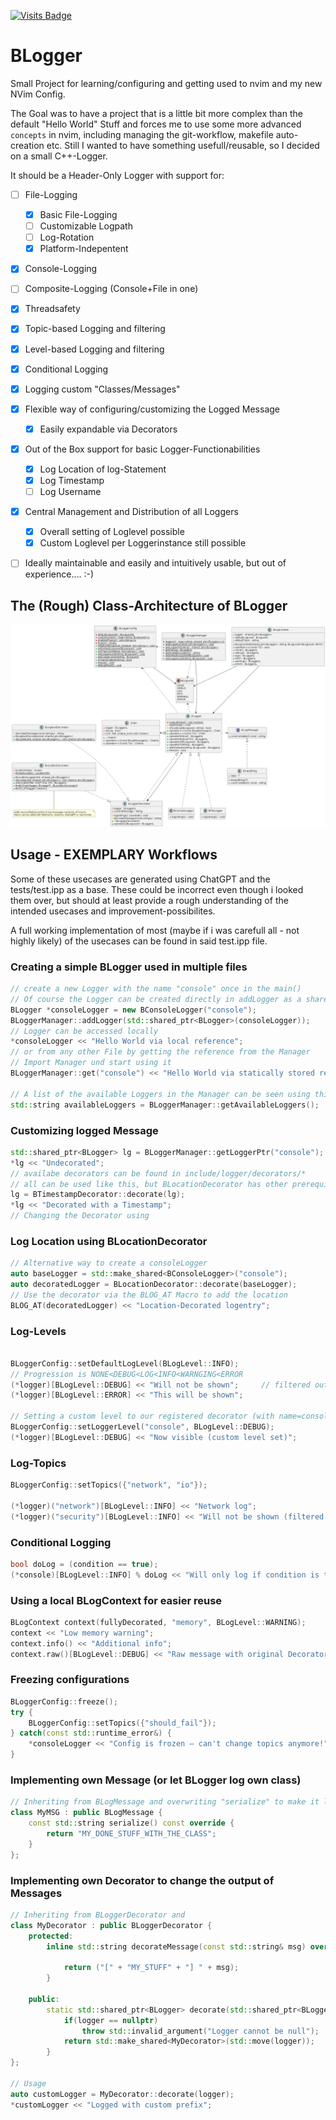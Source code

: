 [![Visits Badge](https://badges.pufler.dev/visits/BerniSc/BLogger)](https://badges.pufler.dev)

# BLogger
Small Project for learning/configuring and getting used to nvim and my new NVim Config. 

The Goal was to have a project that is a little bit more complex than the default "Hello World" Stuff and forces me to use some more advanced `concepts` in nvim, including managing the git-workflow, makefile auto-creation etc.
Still I wanted to have something usefull/reusable, so I decided on a small C++-Logger.

It should be a Header-Only Logger with support for:
- [ ] File-Logging
    - [x] Basic File-Logging
    - [ ] Customizable Logpath
    - [ ] Log-Rotation
    - [x] Platform-Indepentent
- [x] Console-Logging
- [ ] Composite-Logging (Console+File in one)
- [x] Threadsafety
- [x] Topic-based Logging and filtering
- [x] Level-based Logging and filtering
- [x] Conditional Logging
- [x] Logging custom "Classes/Messages" 
- [x] Flexible way of configuring/customizing the Logged Message
    - [x] Easily expandable via Decorators
- [x] Out of the Box support for basic Logger-Functionabilities
    - [x] Log Location of log-Statement
    - [x] Log Timestamp
    - [ ] Log Username
- [x] Central Management and Distribution of all Loggers
    - [x] Overall setting of Loglevel possible
    - [x] Custom Loglevel per Loggerinstance still possible
- [ ] Ideally maintainable and easily and intuitively usable, but out of experience.... :-) 


## The (Rough) Class-Architecture of BLogger

![Class-Architecture of BLogger](./doc/BLoggerClassStructure.png)

## Usage - EXEMPLARY Workflows
Some of these usecases are generated using ChatGPT and the tests/test.ipp as a base. These could be incorrect even though i looked them over, but should at least provide a rough understanding of the intended usecases and improvement-possibilites.

A full working implementation of most (maybe if i was carefull all - not highly likely) of the usecases can be found in said test.ipp file.

### Creating a simple BLogger used in multiple files
```cpp
// create a new Logger with the name "console" once in the main()
// Of course the Logger can be created directly in addLogger as a shared ptr
BLogger *consoleLogger = new BConsoleLogger("console");
BLoggerManager::addLogger(std::shared_ptr<BLogger>(consoleLogger));
// Logger can be accessed locally
*consoleLogger << "Hello World via local reference";
// or from any other File by getting the reference from the Manager
// Import Manager und start using it
BLoggerManager::get("console") << "Hello World via statically stored reference";

// A list of the available Loggers in the Manager can be seen using this
std::string availableLoggers = BLoggerManager::getAvailableLoggers();
```

### Customizing logged Message
```cpp
std::shared_ptr<BLogger> lg = BLoggerManager::getLoggerPtr("console");
*lg << "Undecorated";
// availabe decorators can be found in include/logger/decorators/*
// all can be used like this, but BLocationDecorator has other prerequisits (see section BLocationDecorator)
lg = BTimestampDecorator::decorate(lg);
*lg << "Decorated with a Timestamp";
// Changing the Decorator using 
```

### Log Location using BLocationDecorator
```cpp
// Alternative way to create a consoleLogger
auto baseLogger = std::make_shared<BConsoleLogger>("console");
auto decoratedLogger = BLocationDecorator::decorate(baseLogger);
// Use the decorator via the BLOG_AT Macro to add the location 
BLOG_AT(decoratedLogger) << "Location-Decorated logentry";
```

### Log-Levels
```cpp

BLoggerConfig::setDefaultLogLevel(BLogLevel::INFO);
// Progression is NONE<DEBUG<LOG<INFO<WARNGING<ERROR
(*logger)[BLogLevel::DEBUG] << "Will not be shown";     // filtered out
(*logger)[BLogLevel::ERROR] << "This will be shown";

// Setting a custom level to our registered decorator (with name=console)
BLoggerConfig::setLoggerLevel("console", BLogLevel::DEBUG);
(*logger)[BLogLevel::DEBUG] << "Now visible (custom level set)";
```

### Log-Topics
```cpp
BLoggerConfig::setTopics({"network", "io"});

(*logger)("network")[BLogLevel::INFO] << "Network log";
(*logger)("security")[BLogLevel::INFO] << "Will not be shown (filtered by topic)";
```

### Conditional Logging
```cpp
bool doLog = (condition == true);
(*console)[BLogLevel::INFO] % doLog << "Will only log if condition is true";
```

### Using a local BLogContext for easier reuse
```cpp
BLogContext context(fullyDecorated, "memory", BLogLevel::WARNING);
context << "Low memory warning";
context.info() << "Additional info";
context.raw()[BLogLevel::DEBUG] << "Raw message with original Decorator";
```

### Freezing configurations
```cpp
BLoggerConfig::freeze();
try {
    BLoggerConfig::setTopics({"should_fail"});
} catch(const std::runtime_error&) {
    *consoleLogger << "Config is frozen – can't change topics anymore!";
}
```

### Implementing own Message (or let BLogger log own class)
```cpp
// Inheriting from BLogMessage and overwriting "serialize" to make it logable
class MyMSG : public BLogMessage {
    const std::string serialize() const override {
        return "MY_DONE_STUFF_WITH_THE_CLASS";
    }
};
```

### Implementing own Decorator to change the output of Messages
```cpp
// Inheriting from BLoggerDecorator and 
class MyDecorator : public BLoggerDecorator {
    protected:
        inline std::string decorateMessage(const std::string& msg) override {

            return ("[" + "MY_STUFF" + "] " + msg);
        }

    public:
        static std::shared_ptr<BLogger> decorate(std::shared_ptr<BLogger> logger) {
            if(logger == nullptr)
                throw std::invalid_argument("Logger cannot be null");
            return std::make_shared<MyDecorator>(std::move(logger));
        }
};

// Usage
auto customLogger = MyDecorator::decorate(logger);
*customLogger << "Logged with custom prefix";
```

